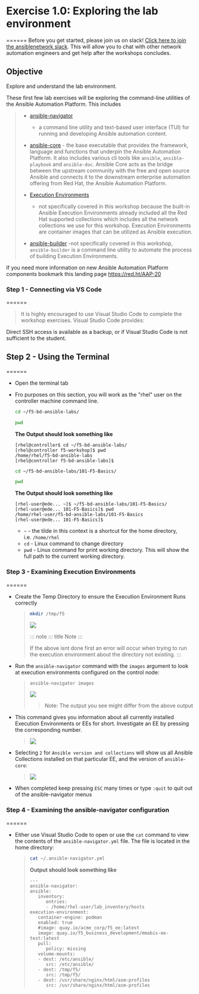 # Exercise 1.0: Exploring the lab environment
======
Before you get started, please join us on slack! [Click here to join the
ansiblenetwork
slack](https://join.slack.com/t/ansiblenetwork/shared_invite/zt-3zeqmhhx-zuID9uJqbbpZ2KdVeTwvzw).
This will allow you to chat with other network automation engineers and
get help after the workshops concludes.

## Objective

Explore and understand the lab environment.

These first few lab exercises will be exploring the command-line
utilities of the Ansible Automation Platform. This includes

> -   [ansible-navigator](https://github.com/ansible/ansible-navigator)
>
>     - a command line utility and text-based user interface (TUI) for
>     running and developing Ansible automation content.
>
> -   [ansible-core](https://docs.ansible.com/core.html) - the base
>     executable that provides the framework, language and functions
>     that underpin the Ansible Automation Platform. It also includes
>     various cli tools like `ansible`, `ansible-playbook` and
>     `ansible-doc`. Ansible Core acts as the bridge between the
>     upstream community with the free and open source Ansible and
>     connects it to the downstream enterprise automation offering from
>     Red Hat, the Ansible Automation Platform.
>
> -   [Execution
>     Environments](https://docs.ansible.com/automation-controller/latest/html/userguide/execution_environments.html)
>
>     - not specifically covered in this workshop because the built-in
>     Ansible Execution Environments already included all the Red Hat
>     supported collections which includes all the network collections
>     we use for this workshop. Execution Environments are container
>     images that can be utilized as Ansible execution.
>
> -   [ansible-builder](https://github.com/ansible/ansible-builder) -not
>     specifically covered in this workshop, `ansible-builder` is a
>     command line utility to automate the process of building Execution
>     Environments.

If you need more information on new Ansible Automation Platform
components bookmark this landing page <https://red.ht/AAP-20>

### Step 1 - Connecting via VS Code
======
>
> It is highly encouraged to use Visual Studio Code to complete the
> workshop exercises. Visual Studio Code provides:
>


 Direct SSH access is available as a backup, or if Visual Studio Code
 is not sufficient to the student.

 ## Step 2 - Using the Terminal
======

-   Open the terminal tab
-   Fro purposes on this section, you will work as the "rhel" user on the controller machine command line.

      ``` bash
    cd ~/f5-bd-ansible-labs/
    ```

    ``` bash
    pwd
    ```

    **The Output should look something like**

    ``` console
    [rhel@controller$ cd ~/f5-bd-ansible-labs/
    [rhel@controller f5-workshop]$ pwd
    /home/rhel/f5-bd-ansible-labs
    [rhel@controller f5-bd-ansible-labs]$
    ```


    ``` bash
    cd ~/f5-bd-ansible-labs/101-F5-Basics/
    ```

    ``` bash
    pwd
    ```

    **The Output should look something like**

    ``` console
    [rhel-user@ede... ~]$ ~/f5-bd-ansible-labs/101-F5-Basics/
    [rhel-user@ede... 101-F5-Basics]$ pwd
    /home/rhel-user/f5-bd-ansible-labs/101-F5-Basics
    [rhel-user@ede... 101-F5-Basics]$
    ```

    -   `~` - the tilde in this context is a shortcut for the home
        directory, i.e. `/home/rhel`
    -   `cd` - Linux command to change directory
    -   `pwd` - Linux command for print working directory. This will
        show the full path to the current working directory.

### Step 3 - Examining Execution Environments
======

-   Create the Temp Directory to ensure the Execution Environment Runs
    correctly

    > ``` bash
    > mkdir /tmp/f5
    > ```
    >
    > ![](/home/rhel/images/create_tmp.png)
    >
    >
    > ::: note
    > ::: title
    > Note
    > :::
    >
    > If the above isnt done first an error will occur when trying to
    > run the execution environment about the directory not existing.
    > :::

-   Run the `ansible-navigator` command with the `images` argument to
    look at execution environments configured on the control node:

    > ``` bash
    > ansible-navigator images
    > ```
    >
    > ![](../images/ansible_network/1-explore/images/navigator-images.png)
    >
    > > Note: The output you see might differ from the above output

-   This command gives you information about all currently installed
    Execution Environments or EEs for short. Investigate an EE by
    pressing the corresponding number.

    > ![](../images/ansible_network/1-explore/images/navigator-ee-menu.png)

-   Selecting `2` for `Ansible version and collections` will show us all
    Ansible Collections installed on that particular EE, and the version
    of `ansible-core`:

    > ![](../images/ansible_network/1-explore/images/navigator-ee-collections.png)

-   When completed keep pressing `ESC` many times or type `:quit` to
    quit out of the ansible-navigator menus

### Step 4 - Examining the ansible-navigator configuration
======

-   Either use Visual Studio Code to open or use the `cat` command to
    view the contents of the `ansible-navigator.yml` file. The file is
    located in the home directory:

    > ``` bash
    > cat ~/.ansible-navigator.yml
    > ```
    >
    > **Output should look something like**
    >
    > ``` console
    > ---
    > ansible-navigator:
    > ansible:
    >    inventory:
    >       entries:
    >       - /home/rhel-user/lab_inventory/hosts
    > execution-environment:
    >    container-engine: podman
    >    enabled: true
    >    #image: quay.io/acme_corp/f5_ee:latest
    >    image: quay.io/f5_business_development/mmabis-ee-test:latest
    >    pull:
    >       policy: missing
    >    volume-mounts:
    >    - dest: /etc/ansible/
    >       src: /etc/ansible/
    >    - dest: /tmp/f5/
    >       src: /tmp/f5/
    >    - dest: /usr/share/nginx/html/asm-profiles
    >       src: /usr/share/nginx/html/asm-profiles
    > ```